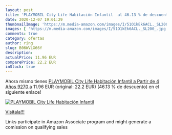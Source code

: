 ```yaml
---
layout: post
title: 'PLAYMOBIL City Life Habitación Infantil  al 46.13 % de descuento'
date: 2020-12-07 19:01:29
thumbnailImage: 'https://m.media-amazon.com/images/I/51O1kEk6ACL._SL200_.jpg'
images: [ 'https://m.media-amazon.com/images/I/51O1kEk6ACL._SL200_.jpg' ]
comments: true
category: ofertas
author: ring
slug: B06WVLX66Y
description:
actualPrice: 11.96 EUR
comparePrice: 22.2 EUR
inStock: true
---
```


Ahora mismo tienes [PLAYMOBIL City Life Habitación Infantil  a Partir de 4 Años  9270 ](https://www.amazon.es/dp/B06WVLX66Y/?tag=tolees-21) a 11.96 EUR (original: 22.2 EUR) (46.13 %  de descuento) en el siguiente enlace!

[![PLAYMOBIL City Life Habitación Infantil ](https://m.media-amazon.com/images/I/51O1kEk6ACL._SL200_.jpg)](https://www.amazon.es/dp/B06WVLX66Y/?tag=tolees-21)

[Visítala!!!](https://www.amazon.es/dp/B06WVLX66Y/?tag=tolees-21)

Links participate in Amazon Associate program and might generate a comission on qualifying sales
